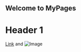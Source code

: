 ## Welcome to MyPages



# Header 1


[Link](https://www.youtube.com/watch?v=096QjwYYnrU) and ![Image](src)
